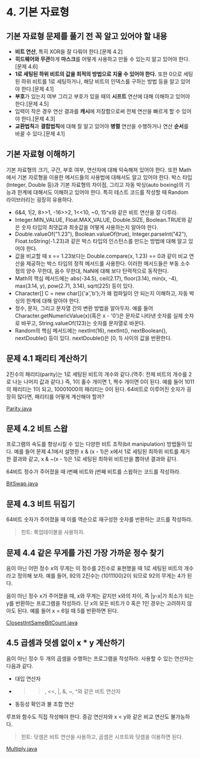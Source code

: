 # 4. 기본 자료형

## 기본 자료형 문제를 풀기 전 꼭 알고 있어야 할 내용
- **비트 연산**, 특히 XOR을 잘 다뤄야 한다.[문제 4.2]
- **히드웨어와 무관**하게 **마스크**를 어떻게 사용하고 만들 수 있는지 알고 있어야 한다.[문제 4.6]
- **1로 세팅된 하위 비트의 값을 최적의 방법으로 지울 수 있어야 한다.** 또한 0으로 세팅된 하위 비트를 1로 세팅하거나, 해당 비트의 인덱스를 구하는 방법 등을 알고 있어야 한다.[문제 4.1]
- **부호**가 있는지 여부 그리고 부호가 있을 때의 **시프트** 연산에 대해 이해하고 있어야 한다.[문제 4.5]
- 입력이 작은 경우 연산 결과를 **캐시**에 저장함으로써 전체 연산을 빠르게 할 수 있어야 한다.[문제 4.3]
- **교환법칙**과 **결합법칙**에 대해 잘 알고 있어야 **병렬** 연산을 수행하거나 연산 **순서**를 바꿀 수 있다.[문제 4.1]

## 기본 자료형 이해하기
기본 자료형의 크기, 구간, 부호 여부, 연산자에 대해 익숙해져 있어야 한다. 또한 Math에서 기본 자로형을 이용한 메서드들의 사용법에 대해서도 알고 있어야 한다. 박스 타입(Integer, Double 등)과 기본 자료형의 차이점, 그리고 자동 박싱(auto boxing)의 기능과 한계에 대해서도 이해하고 있어야 한다. 특히 테스트 코드를 작성할 때 Random 라이브러리는 굉장히 유용하다.

- 6&4, 1|2, 8>>1, -16>>2, 1<<10, ~0, 15^x와 같은 비트 연산을 잘 다루라.
- Integer.MIN_VALUE, Float.MAX_VALUE, Double.SIZE, Boolean.TRUE와 같은 숫자 타입의 최댓값과 최솟값을 어떻게 사용하는지 알아야 한다.
- Double.valueOf("1.23"), Boolean.valueOf(true), Integer.parseInt("42"), Float.toString(-1.23)과 같은 박스 타입의 인스턴스를 만드는 방법에 대해 알고 있어야 한다.
- 값을 비교할 때 x == 1.23보다는 Double.compare(x, 1.23) == 0과 같이 비교 연산을 제공하는 박스 타입의 정적 메서드를 사용한다. 이러한 메서드들은 부동 소수점의 양수 무한대, 음수 무한대, NaN에 대해 보다 탄력적으로 동작한다.
- Math의 핵심 메서드에는 abs(-34.5), ceil(2.17), floor(3.14), min(x, -4), max(3.14, y), pow(2.71, 3.14), sqrt(225) 등이 있다.
- Character[] C = new char[]{'a','b'};가 왜 컴파일이 안 되는지 이해하고, 자동 박싱의 한계에 대해 알아야 한다.
- 정수, 문자, 그리고 문자열 간의 변환 방법을 알아두자. 예를 들어 Character.getNumericValue(x)(혹은 x - '0')은 문자로 나타낸 숫자를 실제 숫자로 바꾸고, String.valueOf(123)는 숫자를 문자열로 바꾼다.
- Random의 핵심 메서드에는 nextInt(16), nextInt(), nextBoolean(), nextDouble() 등이 있다. nextDouble()은 [0, 1) 사이의 값을 반환한다.

## 문제 4.1 패리티 계산하기
2진수의 패리티(parity)는 1로 세팅된 비트의 개수와 같다.(역주: 전체 비트의 개수를 2로 나눈 나머지 값과 같다.) 즉, 1이 홀수 개이면 1, 짝수 개이면 0이 된다. 예를 들어 1011의 패리티는 1이 되고, 10001000의 패리티는 0이 된다. 64비트로 이루어진 숫자가 굉장히 많다면, 패리티를 어떻게 계산해야 할까?

[Parity.java](Parity.java)

## 문제 4.2 비트 스왑
프로그램의 속도를 향상시킬 수 있는 다양한 비트 조작(bit manipulation) 방법들이 있다. 예를 들어 문제 4.1에서 설명한 x & (x - 1)은 x에서 1로 세팅된 최하위 비트를 제거한 결과와 같고, x & ~(x - 1)은 1로 세팅된 최하위 비트만을 뽑아낸 결과와 같다.

64비트 정수가 주어졌을 때 i번째 비트와 j번째 비트를 스왑하는 코드를 작성하라.

[BitSwap.java](BitSwap.java)

## 문제 4.3 비트 뒤집기
64비트 숫자가 주어졌을 때 이를 역순으로 재구성한 숫자를 반환하는 코드를 작성하라.

> 힌트: 룩업테이블을 사용하자.

 ## 문제 4.4 같은 무게를 가진 가장 가까운 정수 찾기
 음이 아닌 어떤 정수 x의 무게는 이 정수를 2진수로 표현했을 때 1로 세팅된 비트의 개수라고 정의해 보자. 예를 들어, 92의 2진수는 (1011100)2이 되므로 92의 무게는 4가 된다.

 음이 아닌 정수 x가 주어졌을 때, x와 무게는 같지만 x와의 차이, 즉 |y-x|가 최소가 되는 y를 반환하는 프로그램을 작성하라. 단 x의 모든 비트가 0 혹은 1인 경우는 고려하지 않아도 된다. 예를 들어 x = 6일 때 5를 반환하면 된다.

 [ClosestIntSameBitCount.java](ClosestIntSameBitCount.java)

 ## 4.5 곱셈과 덧셈 없이 x * y 계산하기
 음이 아닌 정수 두 개의 곱셈을 수행하는 프로그램을 작성하라. 사용할 수 있는 연산자는 다음과 같다.

- 대입 연산자
- >>, <<, |, &, ~, ^와 같은 비트 연산자
- 동등성 확인과 불 조합 연산

루프와 함수도 직접 작성해야 한다. 증감 연산자와 x < y와 같은 비교 연산도 불가능하다.

> 힌트: 덧셈은 비트 연산을 사용하고, 곱셈은 시프트와 덧셈을 이용하면 된다.

[Multiply.java](Multiply.java)
